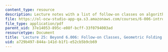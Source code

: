 ```yaml
---
content_type: resource
description: Lecture notes with a list of follow-on classes on algorithms and theory.
file: https://ol-ocw-studio-app-qa.s3.amazonaws.com/courses/6-006-introduction-to-algorithms-spring-2008/a729b497844a141db1f1e52cb5b9cb69_lec25.pdf
file_type: application/pdf
parent_uid: 37e14053-895c-e08f-bcff-33f0794003ad
resourcetype: Document
title: 'Lecture 25: Beyond 6.006: Follow-on Classes, Geometric Folding Algorithms'
uid: a729b497-844a-141d-b1f1-e52cb5b9cb69
---
```

